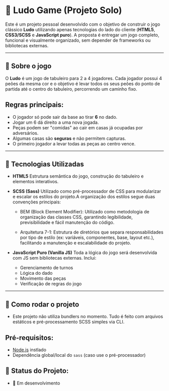 # 🎲 Ludo Game (Projeto Solo)

Este é um projeto pessoal desenvolvido com o objetivo de construir o jogo clássico **Ludo** utilizando apenas tecnologias do lado do cliente (**HTML5**, **CSS3/SCSS** e **JavaScript puro**). A proposta é entregar um jogo completo, funcional e visualmente organizado, sem depender de frameworks ou bibliotecas externas.

---

## 🧠 Sobre o jogo

O **Ludo** é um jogo de tabuleiro para 2 a 4 jogadores. Cada jogador possui 4 peões da mesma cor e o objetivo é levar todos os seus peões do ponto de partida até o centro do tabuleiro, percorrendo um caminho fixo.

## Regras principais:
- O jogador só pode sair da base ao tirar **6** no dado.
- Jogar um 6 dá direito a uma nova jogada.
- Peças podem ser "comidas" ao cair em casas já ocupadas por adversários.
- Algumas casas são **seguras** e não permitem capturas.
- O primeiro jogador a levar todas as peças ao centro vence.

---

## 🧱 Tecnologias Utilizadas

- **HTML5**
  Estrutura semântica do jogo, construção do tabuleiro e elementos interativos.

- **SCSS (Sass)**
  Utilizado como pré-processador de CSS para modularizar e escalar os estilos do projeto.A organização dos estilos segue duas convenções principais:

  - BEM (Block Element Modifier): Utilizado como metodologia de organização das classes CSS, garantindo legibilidade, previsibilidade e fácil manutenção do código.

  - Arquitetura 7-1: Estrutura de diretórios que separa responsabilidades por tipo de estilo (ex: variáveis, componentes, base, layout etc.), facilitando a manutenção e escalabilidade do projeto.

- **JavaScript Puro (Vanilla JS)**
  Toda a lógica do jogo será desenvolvida com JS sem bibliotecas externas. Inclui:
  - Gerenciamento de turnos
  - Lógica do dado
  - Movimento das peças
  - Verificação de regras do jogo
---

## 🚀 Como rodar o projeto

- Este projeto não utiliza bundlers no momento. Tudo é feito com arquivos estáticos e pré-processamento SCSS simples via CLI.

## Pré-requisitos:

- [Node.js](https://nodejs.org) instlado
- Dependência global/local do `sass` (caso use o pré-processador)

## 🧪 Status do Projeto:
- 📌 Em desenvolvimento
